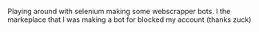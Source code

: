 Playing around with selenium making some webscrapper bots. I the markeplace that I was making a bot for blocked my account (thanks zuck)
